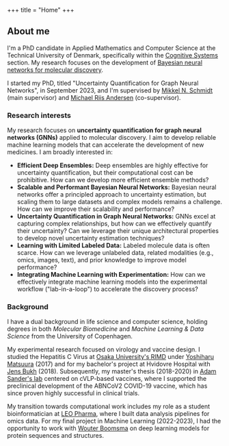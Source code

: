 +++
title = "Home"
+++

## About me

I'm a PhD candidate in Applied Mathematics and Computer Science at the Technical University of Denmark, specifically within the [Cognitive Systems](https://www.compute.dtu.dk/sections/cogsys) section. My research focuses on the development of [Bayesian neural networks for molecular discovery](https://datascience.novonordiskfonden.dk/projects/bayesian-neural-networks-for-molecular-discovery/).

I started my PhD, titled "Uncertainty Quantification for Graph Neural Networks", in September 2023, and I'm supervised by [Mikkel N. Schmidt](http://www.mikkelschmidt.dk/) (main supervisor) and [Michael Riis Andersen](https://orbit.dtu.dk/en/persons/michael-riis-andersen) (co-supervisor).

### Research interests

My research focuses on **uncertainty quantification for graph neural networks (GNNs)** applied to molecular discovery. I aim to develop reliable machine learning models that can accelerate the development of new medicines. I am broadly interested in:

* **Efficient Deep Ensembles:** Deep ensembles are highly effective for uncertainty quantification, but their computational cost can be prohibitive. How can we develop more efficient ensemble methods?
* **Scalable and Performant Bayesian Neural Networks:** Bayesian neural networks offer a principled approach to uncertainty estimation, but scaling them to large datasets and complex models remains a challenge. How can we improve their scalability and performance?
* **Uncertainty Quantification in Graph Neural Networks:** GNNs excel at capturing complex relationships, but how can we effectively quantify their uncertainty? Can we leverage their unique architectural properties to develop novel uncertainty estimation techniques?
* **Learning with Limited Labeled Data:**  Labeled molecule data is often scarce. How can we leverage unlabeled data, related modalities (e.g., omics, images, text), and prior knowledge to improve model performance?
* **Integrating Machine Learning with Experimentation:** How can we effectively integrate machine learning models into the experimental workflow ("lab-in-a-loop") to accelerate the discovery process?

### Background

I have a dual background in life science and computer science, holding degrees in both *Molecular Biomedicine* and *Machine Learning & Data Science* from the University of Copenhagen.

My experimental research focused on virology and vaccine design. I studied the Hepatitis C Virus at [Osaka University's RIMD](https://www.biken.osaka-u.ac.jp/en/) under [Yoshiharu Matsuura](https://www.biken.osaka-u.ac.jp/en/researchers/detail/6) (2017) and for my bachelor's project at Hvidovre Hospital with [Jens Bukh](https://scholar.google.dk/citations?user=ebaj2BQAAAAJ) (2018). Subsequently, my master's thesis (2018-2020) in [Adam Sander's lab](https://cmp.ku.dk/research/vlpvac-team/) centered on cVLP-based vaccines, where I supported the preclinical development of the ABNCoV2 COVID-19 vaccine, which has since proven highly successful in clinical trials.

My transition towards computational work includes my role as a student bioinformatician at [LEO Pharma](https://www.leo-pharma.com/), where I built data analysis pipelines for omics data. For my final project in Machine Learning (2022-2023), I had the opportunity to work with [Wouter Boomsma](https://scholar.google.dk/citations?user=EwqU_jsAAAAJ) on deep learning models for protein sequences and structures.
